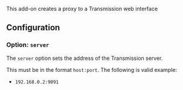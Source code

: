 This add-on creates a proxy to a Transmission web interface

## Configuration

### Option: `server`

The `server` option sets the address of the Transmission server.

This must be in the format `host:port`. The following is valid example:

- `192.168.0.2:9091`
